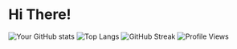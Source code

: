 # Hi There!
![Your GitHub stats](https://github-readme-stats.vercel.app/api?username=Av1Sharma&show_icons=true&theme=tokyonight)
![Top Langs](https://github-readme-stats.vercel.app/api/top-langs/?username=Av1Sharma&layout=compact&theme=tokyonight)
![GitHub Streak](https://streak-stats.demolab.com/?user=Av1Sharma&theme=tokyonight)
![Profile Views](https://komarev.com/ghpvc/?username=Av1Sharma&color=blue)
